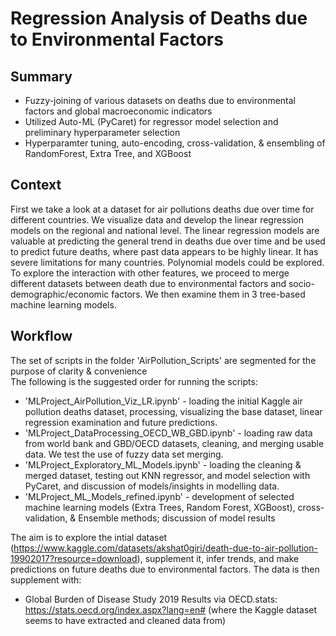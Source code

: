 # Regression Analysis of Deaths due to Environmental Factors
## Summary
-	Fuzzy-joining of various datasets on deaths due to environmental factors and global macroeconomic indicators
-	Utilized Auto-ML (PyCaret) for regressor model selection and preliminary hyperparameter selection
-	Hyperparamter tuning, auto-encoding, cross-validation, & ensembling of RandomForest, Extra Tree, and XGBoost

## Context
First we take a look at a dataset for air pollutions deaths due over time for different countries. We visualize data and develop the linear regression models on the regional and national level. The linear regression models are valuable at predicting the general trend in deaths due over time and be used to predict future deaths, where past data appears to be highly linear. It has severe limitations for many countries. Polynomial models could be explored. To explore the interaction with other features, we proceed to merge different datasets between death due to environmental factors and socio-demographic/economic factors. We then examine them in 3 tree-based machine learning models.

## Workflow
The set of scripts in the folder 'AirPollution_Scripts' are segmented for the purpose of clarity & convenience <br>
The following is the suggested order for running the scripts:
- 'MLProject_AirPollution_Viz_LR.ipynb' - loading the initial Kaggle air pollution deaths dataset, processing, visualizing the base dataset, linear regression examination and future predictions.
- 'MLProject_DataProcessing_OECD_WB_GBD.ipynb' - loading raw data from world bank and GBD/OECD datasets, cleaning, and merging usable data. We test the use of fuzzy data set merging.
- 'MLProject_Exploratory_ML_Models.ipynb' - loading the cleaning & merged dataset, testing out KNN regressor, and model selection with PyCaret, and discussion of models/insights in modelling data.
- 'MLProject_ML_Models_refined.ipynb' - development of selected machine learning models (Extra Trees, Random Forest, XGBoost), cross-validation, & Ensemble methods; discussion of model results

The aim is to explore the intial dataset (https://www.kaggle.com/datasets/akshat0giri/death-due-to-air-pollution-19902017?resource=download), supplement it, infer trends, and make predictions on future deaths due to environmental factors. 
The data is then supplement with:
- Global Burden of Disease Study 2019 Results via OECD.stats: https://stats.oecd.org/index.aspx?lang=en# (where the Kaggle dataset seems to have extracted and cleaned data from)
